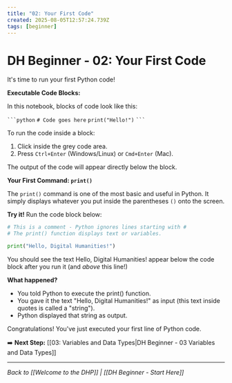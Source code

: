 ```yaml
---
title: "02: Your First Code"
created: 2025-08-05T12:57:24.739Z
tags: [beginner]
---
```

# DH Beginner - 02: Your First Code

It's time to run your first Python code!

**Executable Code Blocks:**

In this notebook, blocks of code look like this:

` ```python `
` # Code goes here `
` print("Hello!") `
` ``` `

To run the code inside a block:
1.  Click inside the grey code area.
2.  Press `Ctrl+Enter` (Windows/Linux) or `Cmd+Enter` (Mac).

The output of the code will appear directly below the block.

**Your First Command: `print()`**

The `print()` command is one of the most basic and useful in Python. It simply displays whatever you put inside the parentheses `()` onto the screen.

**Try it!** Run the code block below:

```python
# This is a comment - Python ignores lines starting with #
# The print() function displays text or variables.

print("Hello, Digital Humanities!")
```

You should see the text Hello, Digital Humanities! appear below the code block after you run it (and _above_ this line!)

**What happened?**

* You told Python to execute the print() function.
* You gave it the text "Hello, Digital Humanities!" as input (this text inside quotes is called a "string").
* Python displayed that string as output.

Congratulations! You've just executed your first line of Python code.

➡️ **Next Step:** [[03: Variables and Data Types|DH Beginner - 03 Variables and Data Types]]

---

_Back to [[Welcome to the DHP]] | [[DH Beginner - Start Here]]_